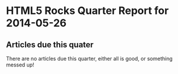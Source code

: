 HTML5 Rocks Quarter Report for 2014-05-26
=========================================

Articles due this quater
------------------------

There are no articles due this quarter, either all is good, or something messed up!

